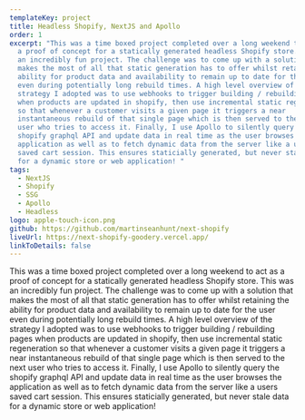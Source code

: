 ```yaml
---
templateKey: project
title: Headless Shopify, NextJS and Apollo
order: 1
excerpt: "This was a time boxed project completed over a long weekend to act as
  a proof of concept for a statically generated headless Shopify store. This was
  an incredibly fun project. The challenge was to come up with a solution that
  makes the most of all that static generation has to offer whilst retaining the
  ability for product data and availability to remain up to date for the user
  even during potentially long rebuild times. A high level overview of the
  strategy I adopted was to use webhooks to trigger building / rebuilding pages
  when products are updated in shopify, then use incremental static regeneration
  so that whenever a customer visits a given page it triggers a near
  instantaneous rebuild of that single page which is then served to the next
  user who tries to access it. Finally, I use Apollo to silently query the
  shopify graphql API and update data in real time as the user browses the
  application as well as to fetch dynamic data from the server like a users
  saved cart session. This ensures staticially generated, but never stale data
  for a dynamic store or web application! "
tags:
  - NextJS
  - Shopify
  - SSG
  - Apollo
  - Headless
logo: apple-touch-icon.png
github: https://github.com/martinseanhunt/next-shopify
liveUrl: https://next-shopify-goodery.vercel.app/
linkToDetails: false
---
```

This was a time boxed project completed over a long weekend to act as a proof of concept for a statically generated headless Shopify store. This was an incredibly fun project. The challenge was to come up with a solution that makes the most of all that static generation has to offer whilst retaining the ability for product data and availability to remain up to date for the user even during potentially long rebuild times. A high level overview of the strategy I adopted was to use webhooks to trigger building / rebuilding pages when products are updated in shopify, then use incremental static regeneration so that whenever a customer visits a given page it triggers a near instantaneous rebuild of that single page which is then served to the next user who tries to access it. Finally, I use Apollo to silently query the shopify graphql API and update data in real time as the user browses the application as well as to fetch dynamic data from the server like a users saved cart session. This ensures staticially generated, but never stale data for a dynamic store or web application!